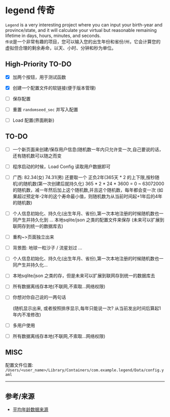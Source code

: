 # legend 传奇

`Legend` is a very interesting project where you can input your birth-year and province/state, and it will calculate your virtual but reasonable remaining lifetime in days, hours, minutes, and seconds.  
`传说`是一个非常有趣的项目，您可以输入您的出生年份和省份/州，它会计算您的虚拟但合理的剩余寿命，以天、小时、分钟和秒为单位。

## High-Priority TO-DO 

- [x] 加两个按钮，用于测试函数
  
- [x] 创建一个配置文件的软链接(便于版本管理)
  
- [ ] 保存配置
  
- [ ] 重置 `randomseed_sec` 并写入配置
  
- [ ] Load 配置(界面刷新)
  
    


## TO-DO

- [ ] 一个新页面来创建/保存用户信息(随机数一年内只允许变一次,自己要说的话，还有随机数可以随之而变

- [ ] 程序启动的时候，Load Config 读取用户数据即可

- [ ] 广西: 82.34(女) 74.31(男)  还要取一个 正负2年(365天 \* 2 的上下限,按秒随机)的随机数(第一次创建后就持久化)
    365 \* 2 \* 24 \* 3600 = 0 ~ 63072000 的随机数，减一年然后加上这个随机数,并且这个随机数，每年都会变一次 (如果超过预定年-2年的这个寿命最小值，则随机数为从当前时间起+1年后的4年的随机数)

- [ ] 个人信息初始化、持久化(出生年月、省份),第一次本地注册的时候随机数也一同产生并持久化到 ... 本地sqlite/json 之类的配置文件来保存 (未来可以扩展到联网存到统一的数据库去)

- [ ] 重构~>页面独立出来

- [ ] 背景图: 地球一粒沙子 / 流星划过 ...

- [ ] 个人信息初始化、持久化(出生年月、省份),第一次本地注册的时候随机数也一同产生并持久化...

- [ ] 本地sqlite/json 之类的存，但是未来可以扩展到联网存到统一的数据库去

- [ ] 所有数据离线存本地(不联网,不索取...网络权限)

- [ ] 你想对你自己说的一两句话

    (随机显示出来, 或者按照排序显示,每年只能说一次? 从当前发出时间后算起1年内不准修改)

- [ ] 多用户使用

- [ ] 所有数据离线存本地(不联网,不索取...网络权限)



## MISC

配置文件位置:
`/Users/<user_name>/Library/Containers/com.example.legend/Data/config.yaml`



--------------------------------

## 参考/来源

- [平均年龄数据来源](https://zh.wikipedia.org/zh-hans/中华人民共和国各省级行政区预期寿命列表)
